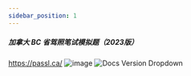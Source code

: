 ```yaml
---
sidebar_position: 1
---
```

##### 加拿大 BC 省驾照笔试模拟题（2023版）
https://passl.ca/
![image](https://res.craft.do/user/full/f5da3755-75e7-0201-5b7d-2fee3e59bda0/doc/AD9BC932-74DA-4C1F-8FA7-AE9F53E80CDD/A37DDF64-F27E-4A31-96DE-682D14C4DD5F_2/ziefnZnYUZBZu5RiBJUgyTq1g6s31jAWJ1bXYv1qPAIz/BC2023.jpeg)
![Docs Version Dropdown](./img/加拿大BC省驾照笔试模拟题（2023年版）.png)

